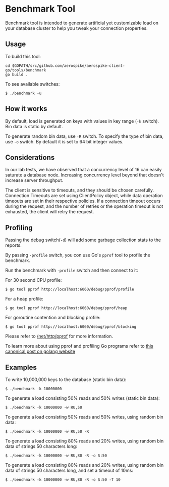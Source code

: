 # Benchmark Tool

Benchmark tool is intended to generate artificial yet customizable load on your database cluster to help you tweak your connection properties.


## Usage

To build this tool:

```
cd $GOPATH/src/github.com/aerospike/aerospike-client-go/tools/benchmark
go build .
```

To see available switches:

```$ ./benchmark -u```

## How it works

By default, load is generated on keys with values in key range (```-k``` switch). Bin data is static by default.

To generate random bin data, use ```-R``` switch. To specify the type of bin data, use ```-o``` switch. By default it is set to 64 bit integer values.

## Considerations

In our lab tests, we have observed that a concurrency level of 16 can easily saturate a database node. Increasing concurrency level beyond that doesn't increase server throughput.

The client is sensitive to timeouts, and they should be chosen carefully. Connection Timeouts are set using ClientPolicy object, while data operation timeouts are set in their respective policies. If a connection timeout occurs during the request, and the number of retries or the operation timeout is not exhausted, the client will retry the request.

## Profiling

Passing the debug switch(```-d```) will add some garbage collection stats to the reports.

By passing ```-profile``` switch, you con use Go's ```pprof``` tool to profile the benchmark.

Run the benchmark with ```-profile``` switch and then connect to it:

For 30 second CPU profile:

```$ go tool pprof http://localhost:6060/debug/pprof/profile```

For a heap profile:

```$ go tool pprof http://localhost:6060/debug/pprof/heap```

For goroutine contention and blocking profile:

```$ go tool pprof http://localhost:6060/debug/pprof/blocking```

Please refer to [/net/http/pprof](http://golang.org/pkg/net/http/pprof/) for more information.

To learn more about using pprof and profiling Go programs refer to [this canonical post on golang website](http://blog.golang.org/profiling-go-programs)

## Examples

To write 10,000,000 keys to the database (static bin data):

```$ ./benchmark -k 10000000```

To generate a load consisting 50% reads and 50% writes (static bin data):

```$ ./benchmark -k 10000000 -w RU,50```

To generate a load consisting 50% reads and 50% writes, using random bin data:

```$ ./benchmark -k 10000000 -w RU,50 -R```

To generate a load consisting 80% reads and 20% writes, using random bin data of strings 50 characters long:

```$ ./benchmark -k 10000000 -w RU,80 -R -o S:50```

To generate a load consisting 80% reads and 20% writes, using random bin data of strings 50 characters long, and set a timeout of 10ms:

```$ ./benchmark -k 10000000 -w RU,80 -R -o S:50 -T 10```
